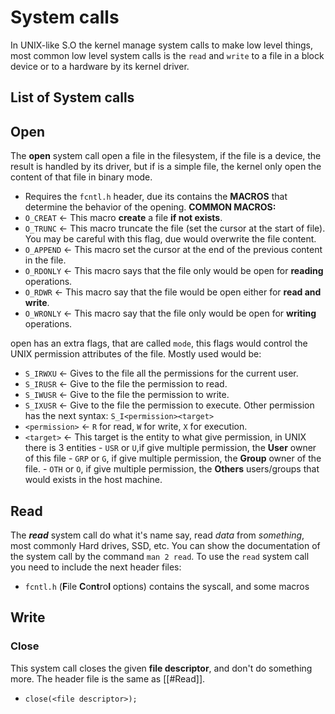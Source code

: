 # System calls
In UNIX-like S.O the kernel manage system calls to make low level things, most common low level system calls is the `read` and `write` to a file in a block device or to a hardware by its kernel driver.

## List of System calls

## Open
The **open** system call open a file in the filesystem, if the file is a device, the result is handled by its driver, but if is a simple file, the kernel only open the content of that file in binary mode.
- Requires the `fcntl.h` header, due its contains the **MACROS** that determine the behavior of the opening.
**COMMON MACROS:**
- `O_CREAT` <- This macro **create** a file **if not exists**.
- `O_TRUNC` <- This macro truncate the file (set the cursor at the start of file). You may be careful with this flag, due would overwrite the file content.
- `O_APPEND` <- This macro set the cursor at the end of the previous content in the file.
- `O_RDONLY` <- This macro says that the file only would be open for **reading** operations.
- `O_RDWR` <- This macro say that the file would be open either for **read and write**.
- `O_WRONLY` <- This macro say that the file only would be open for **writing** operations.

open has an extra flags, that are called `mode`, this flags would control the UNIX permission attributes of the file. Mostly used would be:
- `S_IRWXU` <- Gives to the file all the permissions for the current user.
- `S_IRUSR` <- Give to the file the permission to read.
- `S_IWUSR` <- Give to the file the permission to write.
- `S_IXUSR` <- Give to the file the permission to execute.
Other permission has the next syntax:
`S_I<permission><target>`
- `<permission>` <- `R` for read, `W` for write, `X` for execution.
- `<target>` <- This target is the entity to what give permission, in UNIX there is 3 entities
	  - `USR` or `U`,if give multiple permission, the **User** owner of this file 
	  - `GRP` or `G`, if give multiple permission, the **Group** owner of the file.
	  - `OTH` or `O`, if give multiple permission, the **Others** users/groups that would exists in the host machine.

## Read
The **_read_** system call do what it's name say, read _data_ from _something_, most commonly Hard drives, SSD, etc.
You can show the documentation of the system call by the command `man 2 read`.
To use the `read` system call you need to include the next header files:
- `fcntl.h` (**F**ile **C**o**nt**ro**l** options) contains the syscall, and some macros 

## Write

### Close
This system call closes the given **file descriptor**, and don't do something more.
The header file is the same as [[#Read]].
- `close(<file descriptor>);`